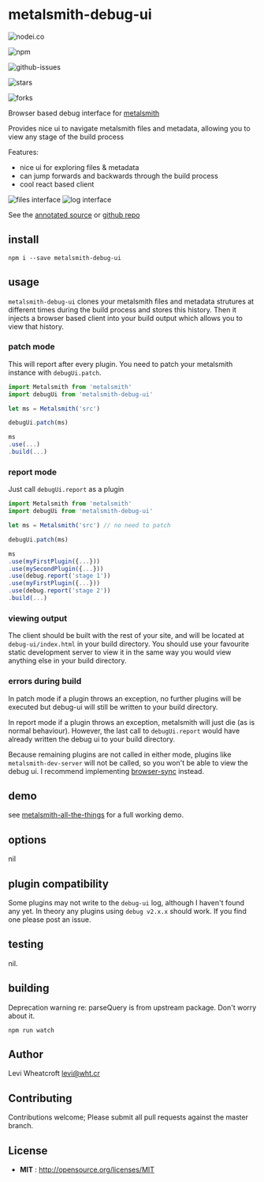 # metalsmith-debug-ui

![nodei.co](https://nodei.co/npm/metalsmith-debug-ui.png?downloads=true&downloadRank=true&stars=true)

![npm](https://img.shields.io/npm/v/metalsmith-debug-ui.svg)

![github-issues](https://img.shields.io/github/issues/leviwheatcroft/metalsmith-debug-ui.svg)

![stars](https://img.shields.io/github/stars/leviwheatcroft/metalsmith-debug-ui.svg)

![forks](https://img.shields.io/github/forks/leviwheatcroft/metalsmith-debug-ui.svg)

Browser based debug interface for [metalsmith](https://metalsmith.io)

Provides nice ui to navigate metalsmith files and metadata, allowing you to
view any stage of the build process

Features:

 * nice ui for exploring files & metadata
 * can jump forwards and backwards through the build process
 * cool react based client

![files interface][files]
![log interface][log]

See the [annotated source][1] or [github repo][2]

## install

`npm i --save metalsmith-debug-ui`

## usage

`metalsmith-debug-ui` clones your metalsmith files and metadata strutures at
different times during the build process and stores this history. Then it
injects a browser based client into your build output which allows you to view
that history.

### patch mode
This will report after every plugin. You need to patch your metalsmith instance
with `debugUi.patch`.

```javascript
import Metalsmith from 'metalsmith'
import debugUi from 'metalsmith-debug-ui'

let ms = Metalsmith('src')

debugUi.patch(ms)

ms
.use(...)
.build(...)
```

### report mode

Just call `debugUi.report` as a plugin

```javascript
import Metalsmith from 'metalsmith'
import debugUi from 'metalsmith-debug-ui'

let ms = Metalsmith('src') // no need to patch

debugUi.patch(ms)

ms
.use(myFirstPlugin({...}))
.use(mySecondPlugin({...}))
.use(debug.report('stage 1'))
.use(myFirstPlugin({...}))
.use(debug.report('stage 2'))
.build(...)
```

### viewing output

The client should be built with the rest of your site, and will be located at
`debug-ui/index.html` in your build directory. You should use your favourite
static development server to view it in the same way you would view anything
else in your build directory.

### errors during build

In patch mode if a plugin throws an exception, no further plugins will be
executed but debug-ui will still be written to your build directory.

In report mode if a plugin throws an exception, metalsmith will just die (as is
normal behaviour). However, the last call to `debugUi.report` would have already
written the debug ui to your build directory.

Because remaining plugins are not called in either mode, plugins like
`metalsmith-dev-server` will not be called, so you won't be able to view
the debug ui. I recommend implementing [browser-sync][browser-sync] instead.

## demo

see [metalsmith-all-the-things][metalsmith-all-the-things] for a full working
demo.

## options

nil

## plugin compatibility

Some plugins may not write to the `debug-ui` log, although I haven't found any
yet. In theory any plugins using `debug v2.x.x` should work. If you find one
please post an issue.

## testing

nil.

## building

Deprecation warning re: parseQuery is from upstream package. Don't worry about
it.

`npm run watch`

## Author

Levi Wheatcroft <levi@wht.cr>

## Contributing

Contributions welcome; Please submit all pull requests against the master
branch.

## License

 - **MIT** : http://opensource.org/licenses/MIT

[1]: https://leviwheatcroft.github.io/metalsmith-debug-ui "annotated source"
[2]: https://github.com/leviwheatcroft/metalsmith-debug-ui "github repo"
[files]: http://leviwheatcroft.github.io/metalsmith-debug-ui/images/files.png
[log]: http://leviwheatcroft.github.io/metalsmith-debug-ui/images/log.png
[browser-sync]: https://www.browsersync.io/
[metalsmith-all-the-things]: https://github.com/leviwheatcroft/metalsmith-all-the-things
